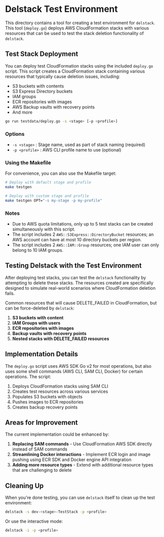 # Delstack Test Environment

This directory contains a tool for creating a test environment for `delstack`. This tool (`deploy.go`) deploys AWS CloudFormation stacks with various resources that can be used to test the stack deletion functionality of `delstack`.

## Test Stack Deployment

You can deploy test CloudFormation stacks using the included `deploy.go` script. This script creates a CloudFormation stack containing various resources that typically cause deletion issues, including:

- S3 buckets with contents
- S3 Express Directory buckets
- IAM groups
- ECR repositories with images
- AWS Backup vaults with recovery points
- And more

```bash
go run testdata/deploy.go -s <stage> [-p <profile>]
```

### Options

- `-s <stage>` : Stage name, used as part of stack naming (required)
- `-p <profile>` : AWS CLI profile name to use (optional)

### Using the Makefile

For convenience, you can also use the Makefile target:

```bash
# Deploy with default stage and profile
make testgen

# Deploy with custom stage and profile
make testgen OPT="-s my-stage -p my-profile"
```

### Notes

- Due to AWS quota limitations, only up to 5 test stacks can be created simultaneously with this script.
- The script includes 2 `AWS::S3Express::DirectoryBucket` resources; an AWS account can have at most 10 directory buckets per region.
- The script includes 2 `AWS::IAM::Group` resources; one IAM user can only belong to 10 IAM groups.

## Testing Delstack with the Test Environment

After deploying test stacks, you can test the `delstack` functionality by attempting to delete these stacks. The resources created are specifically designed to simulate real-world scenarios where CloudFormation deletion fails.

Common resources that will cause DELETE_FAILED in CloudFormation, but can be force-deleted by `delstack`:

1. **S3 buckets with content**
2. **IAM Groups with users**
3. **ECR repositories with images**
4. **Backup vaults with recovery points**
5. **Nested stacks with DELETE_FAILED resources**

## Implementation Details

The `deploy.go` script uses AWS SDK Go v2 for most operations, but also uses some shell commands (AWS CLI, SAM CLI, Docker) for certain operations. The script:

1. Deploys CloudFormation stacks using SAM CLI
2. Creates test resources across various services
3. Populates S3 buckets with objects
4. Pushes images to ECR repositories
5. Creates backup recovery points

## Areas for Improvement

The current implementation could be enhanced by:

1. **Replacing SAM commands** - Use CloudFormation AWS SDK directly instead of SAM commands
2. **Streamlining Docker interactions** - Implement ECR login and image pushing using ECR SDK and Docker engine API integration
3. **Adding more resource types** - Extend with additional resource types that are challenging to delete

## Cleaning Up

When you're done testing, you can use `delstack` itself to clean up the test environment:

```bash
delstack -s dev-<stage>-TestStack -p <profile>
```

Or use the interactive mode:

```bash
delstack -i -p <profile>
```
